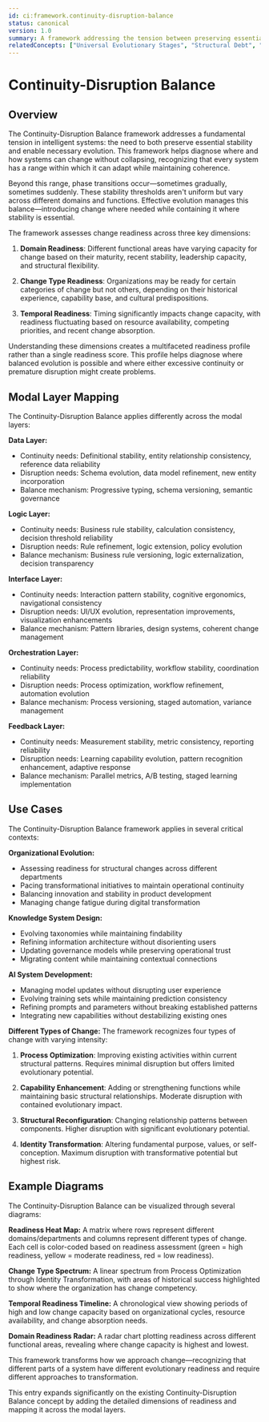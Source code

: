 ```yaml
---
id: ci:framework.continuity-disruption-balance
status: canonical
version: 1.0
summary: A framework addressing the tension between preserving essential stability and enabling necessary evolution in intelligent systems. Assesses readiness for change across three dimensions - Domain Readiness, Change Type Readiness, and Temporal Readiness, creating a multifaceted profile rather than a single readiness score.
relatedConcepts: ["Universal Evolutionary Stages", "Structural Debt", "Modal Layer Architecture"]
---
```


# Continuity-Disruption Balance

## Overview

The Continuity-Disruption Balance framework addresses a fundamental tension in intelligent systems: the need to both preserve essential stability and enable necessary evolution. This framework helps diagnose where and how systems can change without collapsing, recognizing that every system has a range within which it can adapt while maintaining coherence.

Beyond this range, phase transitions occur—sometimes gradually, sometimes suddenly. These stability thresholds aren't uniform but vary across different domains and functions. Effective evolution manages this balance—introducing change where needed while containing it where stability is essential.

The framework assesses change readiness across three key dimensions:

1. **Domain Readiness**: Different functional areas have varying capacity for change based on their maturity, recent stability, leadership capacity, and structural flexibility.

2. **Change Type Readiness**: Organizations may be ready for certain categories of change but not others, depending on their historical experience, capability base, and cultural predispositions.

3. **Temporal Readiness**: Timing significantly impacts change capacity, with readiness fluctuating based on resource availability, competing priorities, and recent change absorption.

Understanding these dimensions creates a multifaceted readiness profile rather than a single readiness score. This profile helps diagnose where balanced evolution is possible and where either excessive continuity or premature disruption might create problems.

## Modal Layer Mapping

The Continuity-Disruption Balance applies differently across the modal layers:

**Data Layer:**
- Continuity needs: Definitional stability, entity relationship consistency, reference data reliability
- Disruption needs: Schema evolution, data model refinement, new entity incorporation
- Balance mechanism: Progressive typing, schema versioning, semantic governance

**Logic Layer:**
- Continuity needs: Business rule stability, calculation consistency, decision threshold reliability
- Disruption needs: Rule refinement, logic extension, policy evolution
- Balance mechanism: Business rule versioning, logic externalization, decision transparency

**Interface Layer:**
- Continuity needs: Interaction pattern stability, cognitive ergonomics, navigational consistency
- Disruption needs: UI/UX evolution, representation improvements, visualization enhancements
- Balance mechanism: Pattern libraries, design systems, coherent change management

**Orchestration Layer:**
- Continuity needs: Process predictability, workflow stability, coordination reliability
- Disruption needs: Process optimization, workflow refinement, automation evolution
- Balance mechanism: Process versioning, staged automation, variance management

**Feedback Layer:**
- Continuity needs: Measurement stability, metric consistency, reporting reliability
- Disruption needs: Learning capability evolution, pattern recognition enhancement, adaptive response
- Balance mechanism: Parallel metrics, A/B testing, staged learning implementation

## Use Cases

The Continuity-Disruption Balance framework applies in several critical contexts:

**Organizational Evolution:**
- Assessing readiness for structural changes across different departments
- Pacing transformational initiatives to maintain operational continuity
- Balancing innovation and stability in product development
- Managing change fatigue during digital transformation

**Knowledge System Design:**
- Evolving taxonomies while maintaining findability
- Refining information architecture without disorienting users
- Updating governance models while preserving operational trust
- Migrating content while maintaining contextual connections

**AI System Development:**
- Managing model updates without disrupting user experience
- Evolving training sets while maintaining prediction consistency
- Refining prompts and parameters without breaking established patterns
- Integrating new capabilities without destabilizing existing ones

**Different Types of Change:**
The framework recognizes four types of change with varying intensity:

1. **Process Optimization**: Improving existing activities within current structural patterns. Requires minimal disruption but offers limited evolutionary potential.

2. **Capability Enhancement**: Adding or strengthening functions while maintaining basic structural relationships. Moderate disruption with contained evolutionary impact.

3. **Structural Reconfiguration**: Changing relationship patterns between components. Higher disruption with significant evolutionary potential.

4. **Identity Transformation**: Altering fundamental purpose, values, or self-conception. Maximum disruption with transformative potential but highest risk.

## Example Diagrams

The Continuity-Disruption Balance can be visualized through several diagrams:

**Readiness Heat Map:**
A matrix where rows represent different domains/departments and columns represent different types of change. Each cell is color-coded based on readiness assessment (green = high readiness, yellow = moderate readiness, red = low readiness).

**Change Type Spectrum:**
A linear spectrum from Process Optimization through Identity Transformation, with areas of historical success highlighted to show where the organization has change competency.

**Temporal Readiness Timeline:**
A chronological view showing periods of high and low change capacity based on organizational cycles, resource availability, and change absorption needs.

**Domain Readiness Radar:**
A radar chart plotting readiness across different functional areas, revealing where change capacity is highest and lowest.

This framework transforms how we approach change—recognizing that different parts of a system have different evolutionary readiness and require different approaches to transformation.

This entry expands significantly on the existing Continuity-Disruption Balance concept by adding the detailed dimensions of readiness and mapping it across the modal layers.